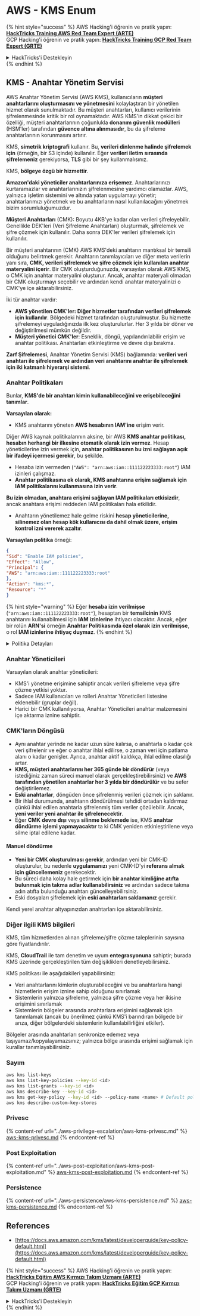# AWS - KMS Enum

{% hint style="success" %}
AWS Hacking'i öğrenin ve pratik yapın:<img src="../../../.gitbook/assets/image (1).png" alt="" data-size="line">[**HackTricks Training AWS Red Team Expert (ARTE)**](https://training.hacktricks.xyz/courses/arte)<img src="../../../.gitbook/assets/image (1).png" alt="" data-size="line">\
GCP Hacking'i öğrenin ve pratik yapın: <img src="../../../.gitbook/assets/image (2).png" alt="" data-size="line">[**HackTricks Training GCP Red Team Expert (GRTE)**<img src="../../../.gitbook/assets/image (2).png" alt="" data-size="line">](https://training.hacktricks.xyz/courses/grte)

<details>

<summary>HackTricks'i Destekleyin</summary>

* [**abonelik planlarını**](https://github.com/sponsors/carlospolop) kontrol edin!
* **Bize katılın** 💬 [**Discord grubuna**](https://discord.gg/hRep4RUj7f) veya [**telegram grubuna**](https://t.me/peass) veya **bizi** **Twitter** 🐦 [**@hacktricks\_live**](https://twitter.com/hacktricks\_live)**'da takip edin.**
* **Hacking ipuçlarını paylaşın,** [**HackTricks**](https://github.com/carlospolop/hacktricks) ve [**HackTricks Cloud**](https://github.com/carlospolop/hacktricks-cloud) github reposuna PR göndererek.

</details>
{% endhint %}

## KMS - Anahtar Yönetim Servisi

AWS Anahtar Yönetim Servisi (AWS KMS), kullanıcıların **müşteri anahtarlarını oluşturmasını ve yönetmesini** kolaylaştıran bir yönetilen hizmet olarak sunulmaktadır. Bu müşteri anahtarları, kullanıcı verilerinin şifrelenmesinde kritik bir rol oynamaktadır. AWS KMS'in dikkat çekici bir özelliği, müşteri anahtarlarının çoğunlukla **donanım güvenlik modülleri** (HSM'ler) tarafından **güvence altına alınmasıdır**, bu da şifreleme anahtarlarının korunmasını artırır.

KMS, **simetrik kriptografi** kullanır. Bu, **verileri dinlenme halinde şifrelemek için** (örneğin, bir S3 içinde) kullanılır. Eğer **verileri iletim sırasında şifrelemeniz** gerekiyorsa, **TLS** gibi bir şey kullanmalısınız.

KMS, **bölgeye özgü bir hizmettir**.

**Amazon'daki yöneticiler anahtarlarınıza erişemez**. Anahtarlarınızı kurtaramazlar ve anahtarlarınızın şifrelenmesine yardımcı olamazlar. AWS, yalnızca işletim sistemini ve altında yatan uygulamayı yönetir; anahtarlarımızı yönetmek ve bu anahtarların nasıl kullanılacağını yönetmek bizim sorumluluğumuzdur.

**Müşteri Anahtarları** (CMK): Boyutu 4KB'ye kadar olan verileri şifreleyebilir. Genellikle DEK'leri (Veri Şifreleme Anahtarları) oluşturmak, şifrelemek ve şifre çözmek için kullanılır. Daha sonra DEK'ler verileri şifrelemek için kullanılır.

Bir müşteri anahtarının (CMK) AWS KMS'deki anahtarın mantıksal bir temsili olduğunu belirtmek gerekir. Anahtarın tanımlayıcıları ve diğer meta verilerin yanı sıra, **CMK, verileri şifrelemek ve şifre çözmek için kullanılan anahtar materyalini içerir**. Bir CMK oluşturduğunuzda, varsayılan olarak AWS KMS, o CMK için anahtar materyalini oluşturur. Ancak, anahtar materyali olmadan bir CMK oluşturmayı seçebilir ve ardından kendi anahtar materyalinizi o CMK'ye içe aktarabilirsiniz.

İki tür anahtar vardır:

* **AWS yönetilen CMK'ler: Diğer hizmetler tarafından verileri şifrelemek için kullanılır**. Bölgedeki hizmet tarafından oluşturulmuştur. Bu hizmette şifrelemeyi uyguladığınızda ilk kez oluşturulurlar. Her 3 yılda bir döner ve değiştirilmesi mümkün değildir.
* **Müşteri yönetici CMK'ler**: Esneklik, döngü, yapılandırılabilir erişim ve anahtar politikası. Anahtarları etkinleştirme ve devre dışı bırakma.

**Zarf Şifrelemesi**, Anahtar Yönetim Servisi (KMS) bağlamında: **verileri veri anahtarı ile şifrelemek ve ardından veri anahtarını anahtar ile şifrelemek için iki katmanlı hiyerarşi sistemi**.

### Anahtar Politikaları

Bunlar, **KMS'de bir anahtarı kimin kullanabileceğini ve erişebileceğini tanımlar**.

**Varsayılan olarak:**

*   KMS anahtarını yöneten **AWS hesabının IAM'ine** erişim verir.

Diğer AWS kaynak politikalarının aksine, bir AWS **KMS anahtar politikası, hesabın herhangi bir ilkesine otomatik olarak izin vermez**. Hesap yöneticilerine izin vermek için, **anahtar politikasının bu izni sağlayan açık bir ifadeyi içermesi gerekir**, bu şekilde.

* Hesaba izin vermeden (`"AWS": "arn:aws:iam::111122223333:root"`) IAM izinleri çalışmaz.
*   **Anahtar politikasına ek olarak, KMS anahtarına erişim sağlamak için IAM politikalarını kullanmasına izin verir**.

**Bu izin olmadan, anahtara erişimi sağlayan IAM politikaları etkisizdir**, ancak anahtara erişimi reddeden IAM politikaları hala etkilidir.
* Anahtarın yönetilemez hale gelme riskini **hesap yöneticilerine, silinemez olan hesap kök kullanıcısı da dahil olmak üzere, erişim kontrol izni vererek azaltır**.

**Varsayılan politika** örneği:
```json
{
"Sid": "Enable IAM policies",
"Effect": "Allow",
"Principal": {
"AWS": "arn:aws:iam::111122223333:root"
},
"Action": "kms:*",
"Resource": "*"
}
```
{% hint style="warning" %}
Eğer **hesaba izin verilmişse** (`"arn:aws:iam::111122223333:root"`), hesaptan bir **temsilcinin** KMS anahtarını kullanabilmesi için **IAM izinlerine** ihtiyacı olacaktır. Ancak, eğer bir rolün **ARN'si** örneğin **Anahtar Politikasında özel olarak izin verilmişse**, o rol **IAM izinlerine ihtiyaç duymaz**.
{% endhint %}

<details>

<summary>Politika Detayları</summary>

Bir politikanın özellikleri:

* JSON tabanlı belge
* Kaynak --> Etkilenen kaynaklar (yıldız "\*" olabilir)
* Eylem --> kms:Encrypt, kms:Decrypt, kms:CreateGrant ... (izinler)
* Etki --> İzin Ver / Reddet
* Temsilci --> etkilenen arn
* Koşullar (isteğe bağlı) --> İzinleri vermek için koşul

İzinler:

* AWS hesabınızdaki başka bir AWS temsilcisine izinlerinizi devretmenizi sağlar. Bunları AWS KMS API'lerini kullanarak oluşturmanız gerekir. CMK tanımlayıcısı, grantee temsilcisi ve gerekli işlem seviyesi (Decrypt, Encrypt, GenerateDataKey...) belirtilebilir.
* İzin oluşturulduktan sonra bir GrantToken ve GrantID verilir.

**Erişim**:

* **anahtar politikası** aracılığıyla -- Eğer bu mevcutsa, bu **IAM politikasından önceliklidir**
* **IAM politikası** aracılığıyla
* **izinler** aracılığıyla

</details>

### Anahtar Yöneticileri

Varsayılan olarak anahtar yöneticileri:

* KMS'i yönetme erişimine sahiptir ancak verileri şifreleme veya şifre çözme yetkisi yoktur.
* Sadece IAM kullanıcıları ve rolleri Anahtar Yöneticileri listesine eklenebilir (gruplar değil).
* Harici bir CMK kullanılıyorsa, Anahtar Yöneticileri anahtar malzemesini içe aktarma iznine sahiptir.

### CMK'ların Döngüsü

* Aynı anahtar yerinde ne kadar uzun süre kalırsa, o anahtarla o kadar çok veri şifrelenir ve eğer o anahtar ihlal edilirse, o zaman veri için patlama alanı o kadar genişler. Ayrıca, anahtar aktif kaldıkça, ihlal edilme olasılığı artar.
* **KMS, müşteri anahtarlarını her 365 günde bir döndürür** (veya istediğiniz zaman süreci manuel olarak gerçekleştirebilirsiniz) ve **AWS tarafından yönetilen anahtarlar her 3 yılda bir döndürülür** ve bu sefer değiştirilemez.
* **Eski anahtarlar**, döngüden önce şifrelenmiş verileri çözmek için saklanır.
* Bir ihlal durumunda, anahtarın döndürülmesi tehdidi ortadan kaldırmaz çünkü ihlal edilen anahtarla şifrelenmiş tüm veriler çözülebilir. Ancak, **yeni veriler yeni anahtar ile şifrelenecektir**.
* Eğer **CMK** **devre dışı** veya **silinme** **beklemede** ise, KMS **anahtar döndürme işlemi yapmayacaktır** ta ki CMK yeniden etkinleştirilene veya silme iptal edilene kadar.

#### Manuel döndürme

* **Yeni bir CMK oluşturulması gerekir**, ardından yeni bir CMK-ID oluşturulur, bu nedenle **uygulamanızı** yeni CMK-ID'yi **referans almak için güncellemeniz** gerekecektir.
* Bu süreci daha kolay hale getirmek için **bir anahtar kimliğine atıfta bulunmak için takma adlar kullanabilirsiniz** ve ardından sadece takma adın atıfta bulunduğu anahtarı güncelleyebilirsiniz.
* Eski dosyaları şifrelemek için **eski anahtarları saklamanız** gerekir.

Kendi yerel anahtar altyapınızdan anahtarları içe aktarabilirsiniz.

### Diğer ilgili KMS bilgileri

KMS, tüm hizmetlerden alınan şifreleme/şifre çözme taleplerinin sayısına göre fiyatlandırılır.

KMS, **CloudTrail** ile tam denetim ve uyum **entegrasyonuna** sahiptir; burada KMS üzerinde gerçekleştirilen tüm değişiklikleri denetleyebilirsiniz.

KMS politikası ile aşağıdakileri yapabilirsiniz:

* Veri anahtarlarını kimlerin oluşturabileceğini ve bu anahtarlara hangi hizmetlerin erişim iznine sahip olduğunu sınırlamak
* Sistemlerin yalnızca şifreleme, yalnızca şifre çözme veya her ikisine erişimini sınırlamak
* Sistemlerin bölgeler arasında anahtarlara erişimini sağlamak için tanımlamak (ancak bu önerilmez çünkü KMS'i barındıran bölgede bir arıza, diğer bölgelerdeki sistemlerin kullanılabilirliğini etkiler).

Bölgeler arasında anahtarları senkronize edemez veya taşıyamaz/kopyalayamazsınız; yalnızca bölge arasında erişimi sağlamak için kurallar tanımlayabilirsiniz.

### Sayım
```bash
aws kms list-keys
aws kms list-key-policies --key-id <id>
aws kms list-grants --key-id <id>
aws kms describe-key --key-id <id>
aws kms get-key-policy --key-id <id> --policy-name <name> # Default policy name is "default"
aws kms describe-custom-key-stores
```
### Privesc

{% content-ref url="../aws-privilege-escalation/aws-kms-privesc.md" %}
[aws-kms-privesc.md](../aws-privilege-escalation/aws-kms-privesc.md)
{% endcontent-ref %}

### Post Exploitation

{% content-ref url="../aws-post-exploitation/aws-kms-post-exploitation.md" %}
[aws-kms-post-exploitation.md](../aws-post-exploitation/aws-kms-post-exploitation.md)
{% endcontent-ref %}

### Persistence

{% content-ref url="../aws-persistence/aws-kms-persistence.md" %}
[aws-kms-persistence.md](../aws-persistence/aws-kms-persistence.md)
{% endcontent-ref %}

## References

* [https://docs.aws.amazon.com/kms/latest/developerguide/key-policy-default.html](https://docs.aws.amazon.com/kms/latest/developerguide/key-policy-default.html)

{% hint style="success" %}
AWS Hacking'i öğrenin ve pratik yapın:<img src="../../../.gitbook/assets/image (1).png" alt="" data-size="line">[**HackTricks Eğitim AWS Kırmızı Takım Uzmanı (ARTE)**](https://training.hacktricks.xyz/courses/arte)<img src="../../../.gitbook/assets/image (1).png" alt="" data-size="line">\
GCP Hacking'i öğrenin ve pratik yapın: <img src="../../../.gitbook/assets/image (2).png" alt="" data-size="line">[**HackTricks Eğitim GCP Kırmızı Takım Uzmanı (GRTE)**<img src="../../../.gitbook/assets/image (2).png" alt="" data-size="line">](https://training.hacktricks.xyz/courses/grte)

<details>

<summary>HackTricks'i Destekleyin</summary>

* [**abonelik planlarını**](https://github.com/sponsors/carlospolop) kontrol edin!
* **💬 [**Discord grubuna**](https://discord.gg/hRep4RUj7f) veya [**telegram grubuna**](https://t.me/peass) katılın ya da **Twitter'da** 🐦 [**@hacktricks\_live**](https://twitter.com/hacktricks\_live)**'i takip edin.**
* **Hacking ipuçlarını paylaşmak için** [**HackTricks**](https://github.com/carlospolop/hacktricks) ve [**HackTricks Cloud**](https://github.com/carlospolop/hacktricks-cloud) github reposuna PR gönderin.

</details>
{% endhint %}
